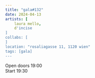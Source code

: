 ```yaml
---
title: "gala#132"
date: 2024-04-13
artists: [
	laura mello,
	d'incise
]
collabs: [
]
location: "rosaliagasse 11, 1120 wien"
tags: [gala]
---
```

Open doors 19:00  
Start 19:30
